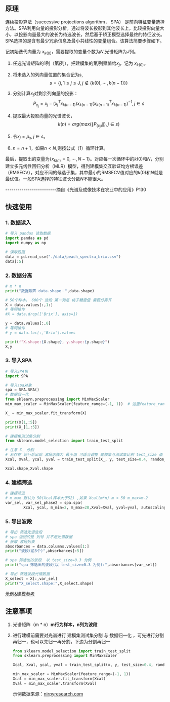
## 原理

连续投影算法（successive projections algorithm， SPA） 是前向特征变量选择方法。SPA利用向量的投影分析，通过将波长投影到其他波长上，比较投影向量大小，以投影向量最大的波长为待选波长，然后基于矫正模型选择最终的特征波长。SPA选择的是含有最少冗余信息及最小共线性的变量组合。该算法简要步骤如下。

记初始迭代向量为 $x_{k(0)}$，需要提取的变量个数为$N$,光谱矩阵为$J$列。

1. 任选光谱矩阵的1列（第$j$列），把建模集的第$j$列赋值给$x_j$，记为 $x_{k(0)}$。

2. 将未选入的列向量位置的集合记为$s$,
   $$
   s=\lbrace j,1\leq{j}\leq{J}, j\notin \lbrace k(0), \cdots, k(n-1) \rbrace \rbrace
   $$

3. 分别计算$x_j$对剩余列向量的投影：
   $$
   P_{x_j} = x_j-(x^T_j x_{k(n-1)})x_{k(n-1)}(x^T_{k(n-1)}x_{k(n-1)})^{-1},j\in s
   $$

4. 提取最大投影向量的光谱波长，
   $$
   k(n) = arg(max(\| P_(x_j) \|), j \in s)
   $$

5. 令$x_j = p_x, j \in s$。

6. $n = n + 1$，如果$n < N$,则按公式（1）循环计算。

最后，提取出的变量为$\lbrace x_{k(n)} = 0, \cdots, N-1 \rbrace$。对应每一次循环中的$k(0)$和$N$，分别建立多元线性回归分析（MLR）模型，得到建模集交互验证均方根误差（RMSECV），对应不同的候选子集，其中最小的RMSECV值对应的$k(0)$和$N$就是最优值。一般SPA选择的特征波长分数$N$不能很大。

​                                                              -------------------------摘自《光谱及成像技术在农业中的应用》P130

## 快速使用

### 1. 数据读入

```python
# 导入 pandas 读取数据
import pandas as pd
import numpy as np

# 读取数据
data = pd.read_csv("./data/peach_spectra_brix.csv")
data[:5]
```

### 2. 数据分离

```python
# m * n 
print("数据矩阵 data.shape：",data.shape)

# 50个样本， 600个 波段 第一列是 桃子糖度值 需要分离开
X = data.values[:,1:] 
# 等同操作
#X = data.drop(['Brix'], axis=1)

y = data.values[:,0]
# 等同操作
# y = data.loc[:,'Brix'].values

print(f"X.shape:{X.shape}, y.shape:{y.shape}")
X,y
```

### 3. 导入SPA

```python
# 导入SPA包
import SPA 

# 导入spa对象
spa = SPA.SPA()
# 数据归一化
from sklearn.preprocessing import MinMaxScaler
min_max_scaler = MinMaxScaler(feature_range=(-1, 1))  # 这里feature_range根据需要自行设置，默认（0,1）

X_ = min_max_scaler.fit_transform(X)

print(X[1,:5])
print(X_[1,:5])

# 建模集测试集分割
from sklearn.model_selection import train_test_split

# 注意 X_ 分割 
# 若存在 运行后出现 波段选择为 最小值 可适当调整 建模集与测试集比例 test_size 值 0.3 - 0.5
Xcal, Xval, ycal, yval = train_test_split(X_, y, test_size=0.4, random_state=0)

Xcal.shape,Xval.shape
```

### 4. 建模筛选

```python
# 建模筛选
# m_max 默认为 50(Xcal样本大于52) ,如果 Xcal(m*n) m < 50 m_max=m-2
var_sel, var_sel_phase2 = spa.spa(
        Xcal, ycal, m_min=2, m_max=28,Xval=Xval, yval=yval, autoscaling=1)
```

### 5. 导出波段

```python
# 导出 筛选光谱波段
# spa 返回的是 列号 并不是光谱数据
# 获取 波段列表
absorbances = data.columns.values[1:]
print("波段(前5个)",absorbances[:5])

# spa 筛选出的波段  以 test_size=0.3 为例
print("spa 筛选出的波段(以 test_size=0.3 为例):",absorbances[var_sel])

# 导出 筛选波段光谱数据
X_select = X[:,var_sel]
print("X_select.shape:",X_select.shape)
```

[示例&建模参考](https://gitee.com/aBugsLife/SPA/blob/master/SPA%E7%A4%BA%E4%BE%8B.ipynb)

## 注意事项

1. 光谱矩阵（m * n）**m行为样本，n列为波段** 

2. 进行建模前需要对光谱进行 建模集测试集分割 与 数据归一化 ，可先进行分割再归一，也可以先归一再分割，下边为分割再归一

   ````python
   from sklearn.model_selection import train_test_split
   from sklearn.preprocessing import MinMaxScaler
   
   Xcal, Xval, ycal, yval = train_test_split(x, y, test_size=0.4, random_state=0)
   
   min_max_scaler = MinMaxScaler(feature_range=(-1, 1))  
   Xcal = min_max_scaler.fit_transform(Xcal)
   Xval = min_max_scaler.transform(Xval)
   ````

   示例数据来源：[nirpyresearch.com](https://nirpyresearch.com/)



